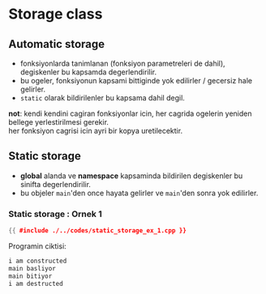 # Storage class

## **Automatic storage**

- fonksiyonlarda tanimlanan (fonksiyon parametreleri de dahil), degiskenler bu kapsamda degerlendirilir.
- bu ogeler, fonksiyonun kapsami bittiginde yok edilirler / gecersiz hale gelirler.
- `static` olarak bildirilenler  bu kapsama dahil degil.

**not**: kendi kendini cagiran fonksiyonlar icin, her cagrida ogelerin yeniden bellege yerlestirilmesi gerekir.  
her fonksiyon cagrisi icin ayri bir kopya uretilecektir.

## **Static storage**

- **global** alanda ve **namespace** kapsaminda bildirilen degiskenler bu sinifta degerlendirilir.
- bu objeler `main`'den once hayata gelirler ve `main`'den sonra yok edilirler.

### Static storage : Ornek 1

```c++
{{ #include ./../codes/static_storage_ex_1.cpp }}
```

Programin ciktisi:  
```bash
i am constructed
main basliyor
main bitiyor
i am destructed
```
